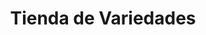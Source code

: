---
title: "Tienda de Variedades"
url: /ciudad-satelite/tienda-de-variedades-calle-nunez-del-prado/
shop: Lebensmittel
---